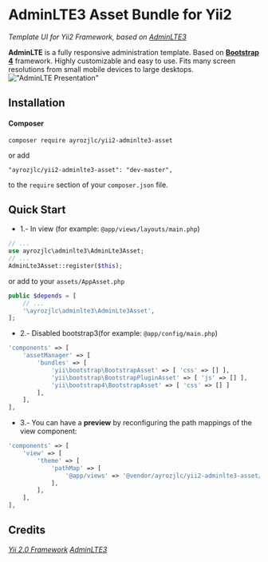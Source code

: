 AdminLTE3 Asset Bundle for Yii2
=====================

*Template UI for Yii2 Framework, based on [AdminLTE3](https://adminlte.io/themes/v3)*

**AdminLTE** is a fully responsive administration template. Based on **[Bootstrap 4](https://getbootstrap.com)** framework.
Highly customizable and easy to use. Fits many screen resolutions from small mobile devices to large desktops.
!["AdminLTE Presentation"](https://adminlte.io/AdminLTE3.png "AdminLTE Presentation")


Installation
------------
#### Composer

```
composer require ayrozjlc/yii2-adminlte3-asset
```

or add

```
"ayrozjlc/yii2-adminlte3-asset": "dev-master",
```
to the ```require``` section of your `composer.json` file.

Quick Start
-----------
* 1.- In view (for example: ```@app/views/layouts/main.php```)

```php
// ...
use ayrozjlc\adminlte3\AdminLte3Asset;
// ...
AdminLte3Asset::register($this);
```

or add to your ```assets/AppAsset.php```

```php
public $depends = [
    // ...
    '\ayrozjlc\adminlte3\AdminLte3Asset',
];
```

* 2.- Disabled bootstrap3(for example: ```@app/config/main.php```)

```php
'components' => [
    'assetManager' => [
        'bundles' => [
            'yii\bootstrap\BootstrapAsset' => [ 'css' => [] ],
            'yii\bootstrap\BootstrapPluginAsset' => [ 'js' => [] ],
            'yii\bootstrap4\BootstrapAsset' => [ 'css' => [] ]
        ],
    ],
],
```

* 3.- You can have a **preview** by reconfiguring the path mappings of the view component:

```php
'components' => [
    'view' => [
        'theme' => [
            'pathMap' => [
                '@app/views' => '@vendor/ayrozjlc/yii2-adminlte3-asset/src/yii2-app'
            ],
        ],
    ],
],
```


Credits
-------------
*[Yii 2.0 Framework](http://www.yiiframework.com/doc-2.0)*
*[AdminLTE3](https://adminlte.io/themes/v3)*